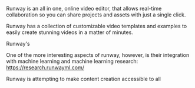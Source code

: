 Runway is an all in one, online video editor, that allows real-time collaboration so you can share projects and assets with just a single click.

Runway has a collection of customizable video templates and examples to easily create stunning videos in a matter of minutes.

Runway's 

One of the more interesting aspects of runway, however, is their integration with machine learning and machine learning research: https://research.runwayml.com/

Runway is attempting to make content creation accessible to all 